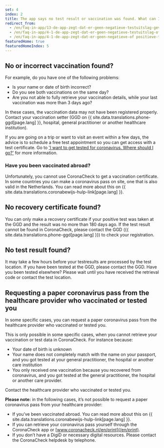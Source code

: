 ```yaml
---
set: 4
index: 2
title: The app says no test result or vaccination was found. What can I do?
redirect_from: 
  - /en/faq-in-app/13-de-app-zegt-dat-er-geen-negatieve-testuitslag-gevonden-is-hoe-kan-dit
  - /en/faq-in-app/4-1-de-app-zegt-dat-er-geen-negatieve-testuitslag-of-vaccinatie-gevonden-is-hoe-kan-dit
  - /en/faq-in-app/4-1-de-app-zegt-dat-er-geen-negatieve-of positieve-testuitslag-of-vaccinatie-gevonden-is
featuredHome: true
featuredHomeIndex: 5
---
```

## No or incorrect vaccination found?

For example, do you have one of the following problems:

- Is your name or date of birth incorrect?
- Do you see both vaccinations on the same day?
- Are you not able to fully retrieve your vaccination details, while your last vaccination was more than 3 days ago?

In these cases, the vaccination data may not have been registered properly. Contact your vaccination setter (GGD on {{ site.data.translations.phone-ggd[page.lang] }}, hospital, general practitioner or another healthcare institution).

If you are going on a trip or want to visit an event within a few days, the advice is to schedule a free test appointment so you can get access with a test certificate. Go to  ['I want to get tested for coronavirus. Where should I go?'](/en/faq-in-app/1-4-ik-wil-me-laten-testen-waar-kan-ik-terecht) for more information.

### Have you been vaccinated abroad?
Unfortunately, you cannot use CoronaCheck to get a vaccination certificate. In some countries you can make a coronavirus pass on site, one that is also valid in the Netherlands. You can read more about this on {{ site.data.translations.coronabewijs-hulp-link[page.lang] }}.

## No recovery certificate found?

You can only make a recovery certificate if your positive test was taken at the GGD and the result was no more than 180 days ago. If the test result cannot be found in CoronaCheck, please contact the GGD ({{ site.data.translations.phone-ggd[page.lang] }}) to check your registration.


## No test result found?
It may take a few hours before your testresults are processed by the test location. If you have been tested at the GGD, please contact the GGD. Have you been tested elsewhere? Please wait until you have received the retrieval code or contact the test location.

## Requesting a paper coronavirus pass from the healthcare provider who vaccinated or tested you

In some specific cases, you can request a paper coronavirus pass from the healthcare provider who vaccinated or tested you.

This is only possible in some specific cases, when you cannot retrieve your vaccination or test data in CoronaCheck. For instance because:

- Your date of birth is unknown
- Your name does not completely match with the name on your passport, and you got tested at your general practitioner, the hospital or another care institution
- You only received one vaccination because you recovered from coronavirus, and you got tested at the general practitioner, the hospital or another care provider.

Contact the healthcare provider who vaccinated or tested you.

**Please note:** in the following cases, it’s not possible to request a paper coronavirus pass from your healthcare provider:

- If you’ve been vaccinated abroad. You can read more about this on {{ site.data.translations.coronabewijs-hulp-link[page.lang] }}.
- If you can retrieve  your coronavirus pass yourself through the CoronaCheck app or [www.coronacheck.nl/en/print](/en/print). 
- If you don’t have a DigiD or necessary digital resources. Please contact the CoronaCheck helpdesk by telephone.
